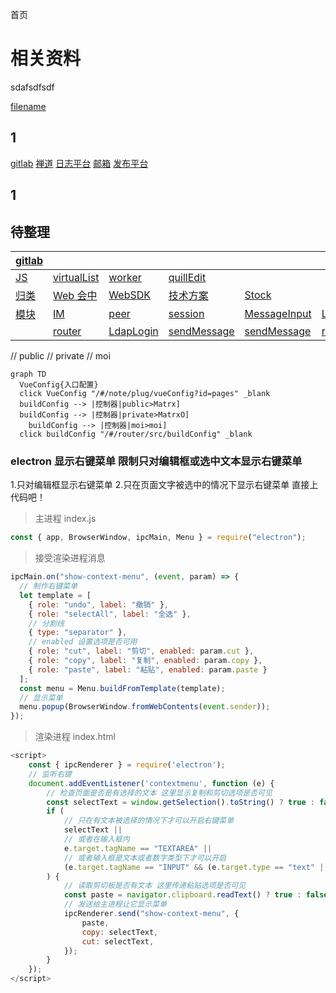 首页

# 相关资料

<a>sdafsdfsdf</a>

[filename](../_media/example/example.md ":include :type=code")

## 1

[gitlab](https://gitlab.corp.matrx.team/)
[禅道](https://chandao.corp.matrx.team/)
[日志平台](https://fed.corp.matrx.team/matrx-log/view?type=windows&env=test&isVip=false&time=1652350843240&pageIndex=1&pageSize=50&startDate=&endDate=&enterpriseId=&uid=)
[邮箱](https://outlook.office.com/mail/)
[发布平台](https://otp.corp.matrx.team/ "otp")
[]()

## 1

[]()

## 待整理

| [gitlab](https://gitlab.corp.matrx.team/) |                                             |                                      |                                                 |                                            |                                  |
| ----------------------------------------- | ------------------------------------------- | ------------------------------------ | ----------------------------------------------- | ------------------------------------------ | -------------------------------- |
| [JS](/note/JavaScript/)                   | [virtualList](/note/JavaScript/virtualList) | [worker](/note/JavaScript/worker)    | [quillEdit](/note/JavaScript/quillEdit)         |                                            |                                  |
| [归类](/note/meetingControl/)             | [Web 会中](/note/meetingControl/)           | [WebSDK](/note/cstMeeting/)          | [技术方案](/note/cstMeeting/TechnicalSolutions) | [Stock](/note/Stock/)                      |                                  |
| [模块](/note/modules/)                    | [IM](/note/modules/IM)                      | [peer](/note/modules/peer)           | [session](/note/modules/session)                | [MessageInput](/note/modules/MessageInput) | [Login](/note/modules/Login)     |
|                                           | [router](/note/modules/router)              | [LdapLogin](/note/modules/LdapLogin) | [sendMessage](/note/modules/sendMessage)        | [sendMessage](/note/modules/sendMessage)   | [receipt](/note/modules/receipt) |

// public
// private
// moi

```mermaid
graph TD
  VueConfig{入口配置}
  click VueConfig "/#/note/plug/vueConfig?id=pages" _blank
  buildConfig --> |控制器|public>Matrx]
  buildConfig --> |控制器|private>MatrxO]
	buildConfig --> |控制器|moi>moi]
  click buildConfig "/#/router/src/buildConfig" _blank
```

### electron 显示右键菜单 限制只对编辑框或选中文本显示右键菜单

1.只对编辑框显示右键菜单 2.只在页面文字被选中的情况下显示右键菜单
直接上代码吧！

> 主进程 index.js

```js
const { app, BrowserWindow, ipcMain, Menu } = require("electron");
```

> 接受渲染进程消息

```js
ipcMain.on("show-context-menu", (event, param) => {
  // 制作右键菜单
  let template = [
    { role: "undo", label: "撤销" },
    { role: "selectAll", label: "全选" },
    // 分割线
    { type: "separator" },
    // enabled 设置选项是否可用
    { role: "cut", label: "剪切", enabled: param.cut },
    { role: "copy", label: "复制", enabled: param.copy },
    { role: "paste", label: "粘贴", enabled: param.paste }
  ];
  const menu = Menu.buildFromTemplate(template);
  // 显示菜单
  menu.popup(BrowserWindow.fromWebContents(event.sender));
});
```

> 渲染进程 index.html

```js
<script>
    const { ipcRenderer } = require('electron');
    // 监听右键
    document.addEventListener('contextmenu', function (e) {
        // 检查页面是否是有选择的文本 这里显示复制和剪切选项是否可见
        const selectText = window.getSelection().toString() ? true : false;
        if (
            // 只在有文本被选择的情况下才可以开启右键菜单
            selectText ||
            // 或者在输入框内
            e.target.tagName == "TEXTAREA" ||
            // 或者输入框是文本或者数字类型下才可以开启
            (e.target.tagName == "INPUT" && (e.target.type == "text" || e.target.type == "number"))
        ) {
            // 读取剪切板是否有文本 这里传递粘贴选项是否可见
            const paste = navigator.clipboard.readText() ? true : false;
            // 发送给主进程让它显示菜单
            ipcRenderer.send("show-context-menu", {
                paste,
                copy: selectText,
                cut: selectText,
            });
        }
    });
</script>
```
